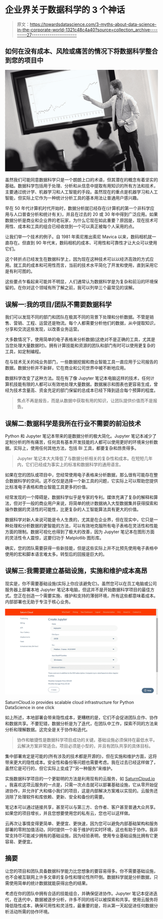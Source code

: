 # 企业界关于数据科学的 3 个神话

> 原文：<https://towardsdatascience.com/3-myths-about-data-science-in-the-corporate-world-1321c48c4a40?source=collection_archive---------27----------------------->

## 如何在没有成本、风险或痛苦的情况下将数据科学整合到您的项目中

![](img/54ecbd5a70528c01854ec6266e2e917c.png)

虽然我们可能同意数据科学只是一个朗朗上口的术语，但其潜在的概念有着坚实的基础。数据科学包括用于处理、分析和从信息中提取有用知识的所有方法和技术，主要通过统计学、机器学习和人工智能的手段。虽然现在的重点是机器学习和人工智能，但实际上它作为一种统计分析工具的基本用法让普通用户感兴趣。

早在 50 年代计算机时代开始时，数据分析就已经存在(计算机的第一个非科学应用与人口普查分析和统计有关)，并且在过去的 20 或 30 年中得到广泛应用。如果数据分析是商业和企业界的老玩家，为什么它现在如此重要？原因是，现在技术可用性、成本和工具的组合已经收敛到一个可以真正被每个人采用的点。

让我们举一个技术的例子。自 1981 年索尼推出索尼 Mavica 以来，数码相机就一直存在。但直到 90 年代末，数码相机的成本、可用性和可靠性才让大众可以使用它们。

这个转折点已经发生在数据科学上，因为现在这种技术可以以经济高效的方式应用。就工具的成本和可用性而言，当前的技术水平简化了开发和使用，直到采用它是有利可图的。

这些要点乍看起来可能并不明显，人们通常认为数据科学是为复杂和前沿的环境保留的。在你对这个领域有所了解之前，我可以列举三个最常见的误解。

## 误解一:我的项目/团队不需要数据科学

我们可以发现不同的部门和团队在极其不同的背景下处理和分析数据。不管是销售、营销、工程、运营还是物流。每个人都需要分析他们的数据，从中提取知识，分享和交流这些发现，以改善业务运营。

大多数情况下，使用简单的电子表格来分析数据(这绝对不是正确的工具，尤其是当您处理大量数据时)。拥有计算技能和资源的团队和部门有时可以使用更复杂的工具，如定制编程。

在与技术无关的纯业务部门，一些数据挖掘和商业智能工具一直应用于公司报告的数据。数据分析并不新鲜，它在商业和公司世界中被不断地应用。

数据科学改变了这种方法。现在有了像 Jupyter 笔记本电脑这样的技术，任何计算机技能有限的人都可以有效地处理大量数据。数据展示和图表也更容易生成，曾经为技术含量高、资金充足的部门保留的总成本已经下降到适合每个预算的程度。

> 焦点不再是报告，而是从数据中获取有用的知识，让团队提供价值而不是报告。

## 误解二:数据科学是我所在行业不需要的前沿技术

Python 和 Jupyter 笔记本带来的是数据分析的极大简化。Jupyter 笔记本减少了定制分析的所有痛苦，任何具有基本开发技能的人都可以使用更好的环境来分析数据。实际上，使用任何其他方法，包括 BI 工具，都要复杂和昂贵得多。

> Jupyter 笔记本大大降低了与数据分析相关的复杂性和成本。在短短几年内，它们已经成为事实上的标准和数据科学的通用语言。

如果在您的团队或项目中，您经常使用电子表格来分析数据，那么很有可能存在整合数据科学的空间。这不仅仅是选择一个新工具的问题，它实际上可以帮助您提供比标准电子表格和商业智能工具更多的价值。

经常发现的一个障碍是，数据科学似乎是专家的专利。媒体充满了复杂的解释和算法，但对于一般的商业用户来说，将简单的统计数据纳入大型数据集并获得探索和操作数据的灵活性的可能性，比更复杂的人工智能算法具有更大的价值。

数据科学对新人来说可能是令人生畏的，尤其是在企业界，但在现实中，它只是一种处理和分析数据的更智能的方法，可以有效地克服所有电子表格在灵活性和性能方面的限制。数据可视化也得到了极大的改善，因为 Jupyter 笔记本在图形方面的灵活性令人震惊，这要归功于 Matplotlib 图形库。

确实，您的团队需要获得一些新技能，但是这些实际上并不比预先使用电子表格中使用的宏和脚本语言难太多。转型后的回报是巨大的。

## 误解三:我需要建立基础设施，实施和维护成本高昂

现实是，你不需要基础设施(实际上你应该避免它)。虽然您可以在员工电脑或公司服务器上部署本地 Jupyter 笔记本电脑，但这并不是开始数据科学项目的最佳方式。您正在创造一个需要实施、维护和支持的薄弱环境，所有这些都意味着成本。内部部署也无助于专注于核心业务。

[![](img/8362e2343882d5a03e4baf1af2323ea7.png)](https://www.saturncloud.io/?source=me-1)

SaturnCloud.io provides scalable cloud infrastructure for Python DataScience in one click

如上所述，本地部署会带来隐性成本，更糟糕的是，它们不会促进团队合作、协作和数据共享。不要犯错，数据分析是为了迭代，在团队中工作，探索不同的方法来分析和理解数据。这完全是关于协作和迭代。

> 协作和敏捷性是数据科学项目成功的关键。基础设施必须保持在最低水平。云解决方案非常适合。项目必须是小型的，并且有团队共享的具体目标。

集中部署肯定是可能的(所有涉及的技术都是开源的)，但在实施和维护方面，这将带来更大的隐性成本。安全性和备份等问题也需要考虑。我在过去已经这样做了，虽然它是可行的，但它实际上变成了“另一种服务”来维护。

实施数据科学项目的一个更聪明的方法是利用现有的云服务，如 [SaturnCloud.io](https://www.saturncloud.io/?source=me-1) 。我喜欢这项云服务的一点是，只需一次点击就可以部署基础设施，它从零开始促进协作，并允许扩大和缩小我们的项目，这是内部解决方案难以实现的。云服务还消除了处理软件和库依赖、更新、安全和备份的需要。

笔记本可以通过链接共享，甚至可以与第三方、合作者、客户甚至普通大众共享。如果您的项目增长，并且您想要使用您的私有云，您也可以这样做。

云再次让事情变得更简单、更便宜、更快速，因为您可以避免内部基础架构和服务部署的零附加值活动，同时提供一个易于维护的实时环境，这也有助于协作。我非常支持尽可能减少拥有的基础设施，因为经验表明，使用专业基础设施比拥有它更容易、更便宜。

## 摘要

让您的项目和团队具备数据科学能力比您想象的要容易得多。你不需要基础设施，也不会被互联网上许多文章的复杂性和理论性所吓倒。数据科学就是分析数据，只需使用简单的统计数据就能获得出色的结果。

考虑在你的团队中拥有合适的技能组合，并确保促进协作。Jupyter 笔记本促进迭代，在迭代中，数据被逐步分析，许多不同的线可以被探索和共享。使用云服务将降低隐性成本，确保可用性和灵活性，最重要的是，将从第一天起促进任何数据分析活动所需的协作环境。